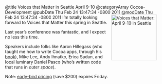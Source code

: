 @title Voices that Matter in Seattle April 9-10
@categoryArray Cocoa-Development
@pubDate Thu Feb 24 13:47:34 -0800 2011
@modDate Thu Feb 24 13:47:34 -0800 2011
<a href="http://iphonespring2011.crowdvine.com/"><img src="http://inessential.com/images/vtm_dates.jpg" height="150" width="150" alt="Voices that Matter: April 9-10 in Seattle" border="0" align="right" hspace="5"/></a>I’m totally looking forward to Voices that Matter this spring in Seattle.

Last year’s conference was fantastic, and I expect no less this time.

Speakers include folks like Aaron Hillegass (who taught me how to write Cocoa apps, through his <a href="http://www.amazon.com/Cocoa-Programming-Mac-OS-3rd/dp/0321503619/">book</a>), Mike Lee, Andy Ihnatko, Erica Sadun, and local luminary Daniel Pasco (who’s written code that runs in <em>outer space</em>).

Note: <a href="http://iphonespring2011.crowdvine.com/">early-bird pricing</a> (save $200) expires Friday.
